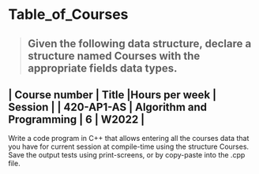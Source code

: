 # Table_of_Courses


> Given the following data structure, declare a structure named Courses
with the appropriate fields data types.
> ---------------------------------------------------------------------
| Course number | Title                     |Hours per week | Session |
| 420-AP1-AS    | Algorithm and Programming | 6             | W2022   |
 ---------------------------------------------------------------------
 Write a code program in C++ that allows entering all the courses data 
that you have for current session at compile-time using the structure 
Courses. Save the output tests using print-screens, or by copy-paste 
into the .cpp file.
